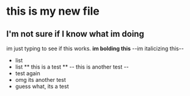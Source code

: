 # this is my new file
## I'm not sure if I know what im doing
im just typing to see if this works. 
**im bolding this**
--im italicizing this--
- list
- list
** this is a test **
-- this is another test --
- test again
- omg its another test
- guess what, its a test
